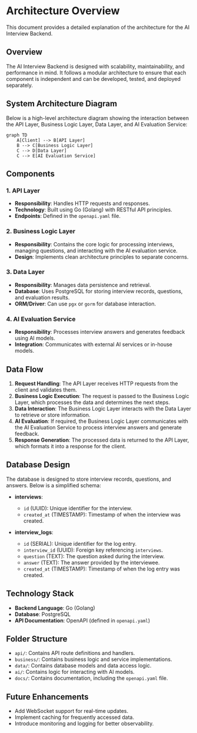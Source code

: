 # Architecture Overview

This document provides a detailed explanation of the architecture for the AI Interview Backend.

## Overview

The AI Interview Backend is designed with scalability, maintainability, and performance in mind. It follows a modular architecture to ensure that each component is independent and can be developed, tested, and deployed separately.

## System Architecture Diagram

Below is a high-level architecture diagram showing the interaction between the API Layer, Business Logic Layer, Data Layer, and AI Evaluation Service:

```mermaid
graph TD
    A[Client] --> B[API Layer]
    B --> C[Business Logic Layer]
    C --> D[Data Layer]
    C --> E[AI Evaluation Service]
```

## Components

### 1. API Layer

- **Responsibility**: Handles HTTP requests and responses.
- **Technology**: Built using Go (Golang) with RESTful API principles.
- **Endpoints**: Defined in the `openapi.yaml` file.

### 2. Business Logic Layer

- **Responsibility**: Contains the core logic for processing interviews, managing questions, and interacting with the AI evaluation service.
- **Design**: Implements clean architecture principles to separate concerns.

### 3. Data Layer

- **Responsibility**: Manages data persistence and retrieval.
- **Database**: Uses PostgreSQL for storing interview records, questions, and evaluation results.
- **ORM/Driver**: Can use `pgx` or `gorm` for database interaction.

### 4. AI Evaluation Service

- **Responsibility**: Processes interview answers and generates feedback using AI models.
- **Integration**: Communicates with external AI services or in-house models.

## Data Flow

1. **Request Handling**: The API Layer receives HTTP requests from the client and validates them.
2. **Business Logic Execution**: The request is passed to the Business Logic Layer, which processes the data and determines the next steps.
3. **Data Interaction**: The Business Logic Layer interacts with the Data Layer to retrieve or store information.
4. **AI Evaluation**: If required, the Business Logic Layer communicates with the AI Evaluation Service to process interview answers and generate feedback.
5. **Response Generation**: The processed data is returned to the API Layer, which formats it into a response for the client.

## Database Design

The database is designed to store interview records, questions, and answers. Below is a simplified schema:

- **interviews**:
  - `id` (UUID): Unique identifier for the interview.
  - `created_at` (TIMESTAMP): Timestamp of when the interview was created.

- **interview_logs**:
  - `id` (SERIAL): Unique identifier for the log entry.
  - `interview_id` (UUID): Foreign key referencing `interviews`.
  - `question` (TEXT): The question asked during the interview.
  - `answer` (TEXT): The answer provided by the interviewee.
  - `created_at` (TIMESTAMP): Timestamp of when the log entry was created.

## Technology Stack

- **Backend Language**: Go (Golang)
- **Database**: PostgreSQL
- **API Documentation**: OpenAPI (defined in `openapi.yaml`)

## Folder Structure

- `api/`: Contains API route definitions and handlers.
- `business/`: Contains business logic and service implementations.
- `data/`: Contains database models and data access logic.
- `ai/`: Contains logic for interacting with AI models.
- `docs/`: Contains documentation, including the `openapi.yaml` file.

## Future Enhancements

- Add WebSocket support for real-time updates.
- Implement caching for frequently accessed data.
- Introduce monitoring and logging for better observability.
